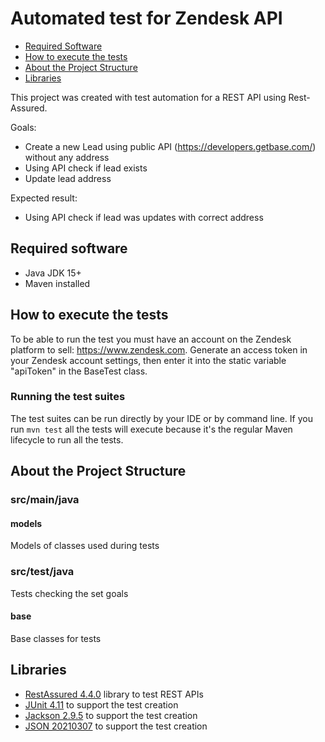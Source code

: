 # Automated test for Zendesk API


* [Required Software](#required-software)
* [How to execute the tests](#how-to-execute-the-tests)
* [About the Project Structure](#about-the-project-structure)
* [Libraries](#libraries)

This project was created with test automation for a REST API using Rest-Assured.

Goals:
* Create a new Lead using public API (https://developers.getbase.com/) without any address
* Using API check if lead exists
* Update lead address

Expected result:
* Using API check if lead was updates with correct address



## Required software
* Java JDK 15+
* Maven installed

## How to execute the tests
To be able to run the test you must have an account on the Zendesk platform to sell:
https://www.zendesk.com.
Generate an access token in your Zendesk account settings, then enter it into the static variable "apiToken" in the BaseTest class.

### Running the test suites

The test suites can be run directly by your IDE or by command line.
If you run `mvn test` all the tests will execute because it's the regular Maven lifecycle to run all the tests.

## About the Project Structure

### src/main/java

#### models
Models of classes used during tests

### src/test/java
Tests checking the set goals

#### base
Base classes for tests

## Libraries
* [RestAssured 4.4.0](http://rest-assured.io/) library to test REST APIs
* [JUnit 4.11](https://junit.org) to support the test creation
* [Jackson 2.9.5](https://github.com/FasterXML/jackson) to support the test creation
* [JSON 20210307](https://github.com/stleary/JSON-java) to support the test creation


